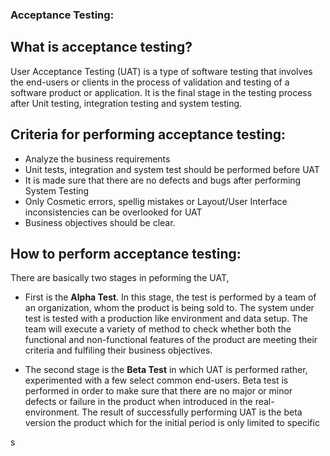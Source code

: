 

### Acceptance Testing:


## What is acceptance testing?

User Acceptance Testing (UAT) is a type of software testing that involves the end-users or clients in the process of validation and testing of a software product or application. It is the final
stage in the testing process after Unit testing, integration testing and system testing.
 


## Criteria for performing acceptance testing:

- Analyze the business requirements
- Unit tests, integration and system test should be performed before UAT
- It is made sure that there are no defects and bugs after performing System Testing
- Only Cosmetic errors, spellig mistakes or Layout/User Interface inconsistencies can be overlooked for UAT
- Business objectives should be clear.


## How to perform acceptance testing:

There are basically two stages in peforming the UAT, 

- First is the **Alpha Test**. In this stage, the test is performed by a team of an organization, whom the product is being sold to. The system under test is tested with a production like
environment and data setup. The team will execute a variety of method to check whether both the functional and non-functional features of the product are meeting their criteria and fulfiling
their business objectives.

- The second stage is the **Beta Test** in which UAT is performed rather, experimented with a few select common end-users. Beta test is performed in order to make sure that there are no major or
minor defects or failure in the product when introduced in the real-environment. The result of successfully performing UAT is the beta version the product which for the initial period is only 
limited to specific 

s

 